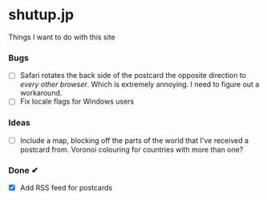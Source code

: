 # shutup.jp

Things I want to do with this site

### Bugs

- [ ] Safari rotates the back side of the postcard the opposite direction to _every other browser_. Which is extremely annoying. I need to figure out a workaround.
- [ ] Fix locale flags for Windows users

### Ideas

- [ ] Include a map, blocking off the parts of the world that I've received a postcard from. Voronoi colouring for countries with more than one?

### Done ✔

- [x] Add RSS feed for postcards
